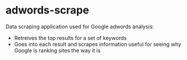 # adwords-scrape

Data scraping application used for Google adwords analysis:
* Retreives the top results for a set of keywords
* Goes into each result and scrapes information useful for seeing why Google is ranking sites the way it is
